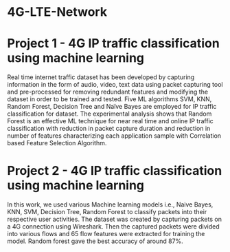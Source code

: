 # 4G-LTE-Network


# Project 1 - 4G IP traffic classification using machine learning

Real time internet traffic dataset has been developed by capturing information in the form of audio, video, text data using packet capturing tool and pre-processed for removing redundant features and modifying the dataset in order to be trained and tested. Five ML algorithms SVM, KNN, Random Forest, Decision Tree and Naïve Bayes are employed for IP traffic classification for dataset. The experimental analysis shows that Random Forest is an effective ML technique for near real time and online IP traffic classification with reduction in packet capture duration and reduction in number of features characterizing each application sample with Correlation based Feature Selection Algorithm.


# Project 2 - 4G IP traffic classification using machine learning

In this work, we used various Machine learning models i.e., Naive Bayes, KNN, SVM, Decision Tree, Random Forest to classify packets into their respective user activities.
The dataset was created by capturing packets on a 4G connection using Wireshark. Then the captured packets were divided into various flows and 65 flow features were extracted for training the model. Random forest gave the best accuracy of around 87%.

